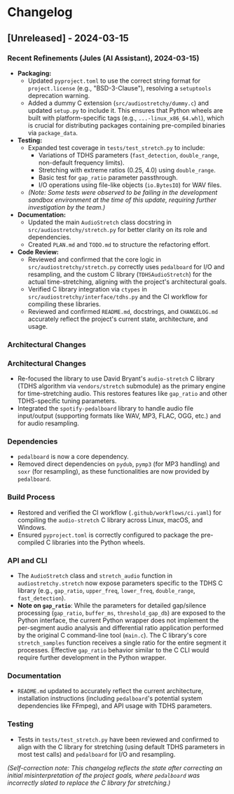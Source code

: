 # Changelog

## [Unreleased] - 2024-03-15

### Recent Refinements (Jules (AI Assistant), 2024-03-15)
-   **Packaging:**
    -   Updated `pyproject.toml` to use the correct string format for `project.license` (e.g., "BSD-3-Clause"), resolving a `setuptools` deprecation warning.
    -   Added a dummy C extension (`src/audiostretchy/dummy.c`) and updated `setup.py` to include it. This ensures that Python wheels are built with platform-specific tags (e.g., `...-linux_x86_64.whl`), which is crucial for distributing packages containing pre-compiled binaries via `package_data`.
-   **Testing:**
    -   Expanded test coverage in `tests/test_stretch.py` to include:
        -   Variations of TDHS parameters (`fast_detection`, `double_range`, non-default frequency limits).
        -   Stretching with extreme ratios (0.25, 4.0) using `double_range`.
        -   Basic test for `gap_ratio` parameter passthrough.
        -   I/O operations using file-like objects (`io.BytesIO`) for WAV files.
    -   *(Note: Some tests were observed to be failing in the development sandbox environment at the time of this update, requiring further investigation by the team.)*
-   **Documentation:**
    -   Updated the main `AudioStretch` class docstring in `src/audiostretchy/stretch.py` for better clarity on its role and dependencies.
    -   Created `PLAN.md` and `TODO.md` to structure the refactoring effort.
-   **Code Review:**
    -   Reviewed and confirmed that the core logic in `src/audiostretchy/stretch.py` correctly uses `pedalboard` for I/O and resampling, and the custom C library (`TDHSAudioStretch`) for the actual time-stretching, aligning with the project's architectural goals.
    -   Verified C library integration via `ctypes` in `src/audiostretchy/interface/tdhs.py` and the CI workflow for compiling these libraries.
    -   Reviewed and confirmed `README.md`, docstrings, and `CHANGELOG.md` accurately reflect the project's current state, architecture, and usage.

### Architectural Changes

### Architectural Changes
-   Re-focused the library to use David Bryant's `audio-stretch` C library (TDHS algorithm via `vendors/stretch` submodule) as the primary engine for time-stretching audio. This restores features like `gap_ratio` and other TDHS-specific tuning parameters.
-   Integrated the `spotify-pedalboard` library to handle audio file input/output (supporting formats like WAV, MP3, FLAC, OGG, etc.) and for audio resampling.

### Dependencies
-   `pedalboard` is now a core dependency.
-   Removed direct dependencies on `pydub`, `pymp3` (for MP3 handling) and `soxr` (for resampling), as these functionalities are now provided by `pedalboard`.

### Build Process
-   Restored and verified the CI workflow (`.github/workflows/ci.yaml`) for compiling the `audio-stretch` C library across Linux, macOS, and Windows.
-   Ensured `pyproject.toml` is correctly configured to package the pre-compiled C libraries into the Python wheels.

### API and CLI
-   The `AudioStretch` class and `stretch_audio` function in `audiostretchy.stretch` now expose parameters specific to the TDHS C library (e.g., `gap_ratio`, `upper_freq`, `lower_freq`, `double_range`, `fast_detection`).
-   **Note on `gap_ratio`**: While the parameters for detailed gap/silence processing (`gap_ratio`, `buffer_ms`, `threshold_gap_db`) are exposed to the Python interface, the current Python wrapper does not implement the per-segment audio analysis and differential ratio application performed by the original C command-line tool (`main.c`). The C library's core `stretch_samples` function receives a single ratio for the entire segment it processes. Effective `gap_ratio` behavior similar to the C CLI would require further development in the Python wrapper.

### Documentation
-   `README.md` updated to accurately reflect the current architecture, installation instructions (including `pedalboard`'s potential system dependencies like FFmpeg), and API usage with TDHS parameters.

### Testing
-   Tests in `tests/test_stretch.py` have been reviewed and confirmed to align with the C library for stretching (using default TDHS parameters in most test calls) and `pedalboard` for I/O and resampling.

*(Self-correction note: This changelog reflects the state after correcting an initial misinterpretation of the project goals, where `pedalboard` was incorrectly slated to replace the C library for stretching.)*
